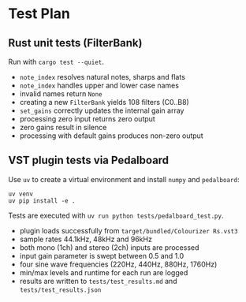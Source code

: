 # Test Plan

## Rust unit tests (FilterBank)
Run with `cargo test --quiet`.

- `note_index` resolves natural notes, sharps and flats
- `note_index` handles upper and lower case names
- invalid names return `None`
- creating a new `FilterBank` yields 108 filters (C0..B8)
- `set_gains` correctly updates the internal gain array
- processing zero input returns zero output
- zero gains result in silence
- processing with default gains produces non-zero output

## VST plugin tests via Pedalboard
Use `uv` to create a virtual environment and install `numpy` and
`pedalboard`:

```shell
uv venv
uv pip install -e .
```
Tests are executed with `uv run python tests/pedalboard_test.py`.

- plugin loads successfully from `target/bundled/Colourizer Rs.vst3`
- sample rates 44.1kHz, 48kHz and 96kHz
- both mono (1ch) and stereo (2ch) inputs are processed
- input gain parameter is swept between 0.5 and 1.0
- four sine wave frequencies (220Hz, 440Hz, 880Hz, 1760Hz)
- min/max levels and runtime for each run are logged
- results are written to `tests/test_results.md` and `tests/test_results.json`
